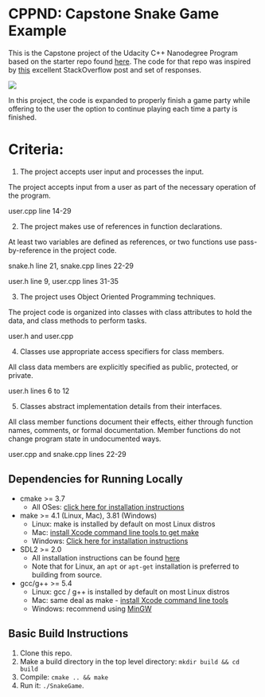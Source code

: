 # CPPND: Capstone Snake Game Example

This is the Capstone project of the Udacity C++ Nanodegree Program based on the starter repo found [here](https://www.udacity.com/course/c-plus-plus-nanodegree--nd213). The code for that repo was inspired by [this](https://codereview.stackexchange.com/questions/212296/snake-game-in-c-with-sdl) excellent StackOverflow post and set of responses.

<img src="snake_game.gif"/>

In this project, the code is expanded to properly finish a game party while offering to the user the option to continue playing each time a party is finished.

# Criteria:
1. The project accepts user input and processes the input.

The project accepts input from a user as part of the necessary operation of the program.

user.cpp line 14-29

2. The project makes use of references in function declarations.

At least two variables are defined as references, or two functions use pass-by-reference in the project code.

snake.h line 21, snake.cpp lines 22-29

user.h line 9, user.cpp lines 31-35

3. The project uses Object Oriented Programming techniques.

The project code is organized into classes with class attributes to hold the data, and class methods to perform tasks.

user.h and user.cpp

4. Classes use appropriate access specifiers for class members.

All class data members are explicitly specified as public, protected, or private.

user.h lines 6 to 12

5. Classes abstract implementation details from their interfaces.

All class member functions document their effects, either through function names, comments, or formal documentation. Member functions do not change program state in undocumented ways.

user.cpp and snake.cpp lines 22-29

## Dependencies for Running Locally
* cmake >= 3.7
  * All OSes: [click here for installation instructions](https://cmake.org/install/)
* make >= 4.1 (Linux, Mac), 3.81 (Windows)
  * Linux: make is installed by default on most Linux distros
  * Mac: [install Xcode command line tools to get make](https://developer.apple.com/xcode/features/)
  * Windows: [Click here for installation instructions](http://gnuwin32.sourceforge.net/packages/make.htm)
* SDL2 >= 2.0
  * All installation instructions can be found [here](https://wiki.libsdl.org/Installation)
  * Note that for Linux, an `apt` or `apt-get` installation is preferred to building from source.
* gcc/g++ >= 5.4
  * Linux: gcc / g++ is installed by default on most Linux distros
  * Mac: same deal as make - [install Xcode command line tools](https://developer.apple.com/xcode/features/)
  * Windows: recommend using [MinGW](http://www.mingw.org/)

## Basic Build Instructions

1. Clone this repo.
2. Make a build directory in the top level directory: `mkdir build && cd build`
3. Compile: `cmake .. && make`
4. Run it: `./SnakeGame`.